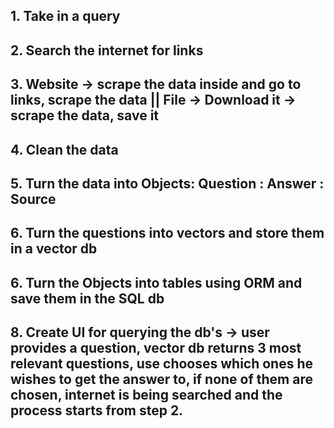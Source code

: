## 1. Take in a query

## 2. Search the internet for links

## 3. Website -> scrape the data inside and go to links, scrape the data || File -> Download it -> scrape the data, save it

## 4. Clean the data

## 5. Turn the data into Objects: Question : Answer : Source

## 6. Turn the questions into vectors and store them in a vector db

## 6. Turn the Objects into tables using ORM and save them in the SQL db

## 8. Create UI for querying the db's -> user provides a question, vector db returns 3 most relevant questions, use chooses which ones he wishes to get the answer to, if none of them are chosen, internet is being searched and the process starts from step 2.
